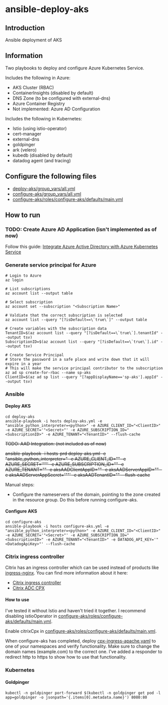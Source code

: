 # ansible-deploy-aks

## Introduction
Ansible deployment of AKS

## Information
Two playbooks to deploy and configure Azure Kubernetes Service.

Includes the following in Azure:
* AKS Cluster (RBAC)
* ContainerInsights (disabled by default)
* DNS Zone (to be configured with external-dns)
* Azure Container Registry
* Not implemented: Azure AD Configuration

Includes the following in Kubernetes:
* Istio (using istio-operator)
* cert-manager
* external-dns
* goldpinger
* ark (velero)
* kubedb (disabled by default)
* datadog agent (and tracing)

## Configure the following files
* [deploy-aks/group_vars/all.yml](deploy-aks/group_vars/all.yml)
* [configure-aks/group_vars/all.yml](configure-aks/group_vars/all.yml)
* [configure-aks/roles/configure-aks/defaults/main.yml](configure-aks/roles/configure-aks/defaults/main.yml)

## How to run

### TODO: Create Azure AD Application (isn't implemented as of now)
Follow this guide: [Integrate Azure Active Directory with Azure Kubernetes Service](https://docs.microsoft.com/en-us/azure/aks/aad-integration)

### Generate service principal for Azure
```azcli
# Login to Azure
az login

# List subscriptions
az account list --output table

# Select subscription
az account set --subscription "<Subscription Name>"

# Valdiate that the correct subscription is selected
az account list --query "[?isDefault==\`true\`]" --output table

# Create variables with the subscription data
TenantID=$(az account list --query "[?isDefault==\`true\`].tenantId" --output tsv)
SubscriptionID=$(az account list --query "[?isDefault==\`true\`].id" --output tsv)

# Create Service Principal
# Store the password in a safe place and write down that it will expire in a year
# This will make the service principal contributor to the subscription
az ad sp create-for-rbac --name sp-aks
ClientID=$(az ad sp list --query "[?appDisplayName=='sp-aks'].appId" --output tsv)
```

### Ansible
#### Deploy AKS
```ansible
cd deploy-aks
ansible-playbook -i hosts deploy-aks.yml -e "ansible_python_interpreter=<python>" -e AZURE_CLIENT_ID="<ClientID>" -e AZURE_SECRET='"<Secret>"' -e AZURE_SUBSCRIPTION_ID="<SubscriptionID>" -e AZURE_TENANT="<TenantID>" --flush-cache
```

~~TODO: AAD Integration: (not included as of now)~~

~~ansible-playbook -i hosts-prd deploy-aks.yml -e "ansible_python_interpreter=<python>" -e AZURE_CLIENT_ID="<ClientID>" -e AZURE_SECRET='"<Secret>"' -e AZURE_SUBSCRIPTION_ID="<SubscriptionID>" -e AZURE_TENANT="<TenantID>" -e aksAADClientAppID="<AKS AAD Client App ID>" -e aksAADServerAppID="<AKS AAD Server App ID>" -e aksAADServerAppSecret='"<AKS AAD Server App Secret>"' -e aksAADTenantID="<AKS AAD Tenant ID>" --flush-cache~~


Manual steps:
* Configure the nameservers of the domain, pointing to the zone created in the resource group. Do this before running configure-aks.

#### Configure AKS
```ansible
cd configure-aks
ansible-playbook -i hosts configure-aks.yml -e "ansible_python_interpreter=<python>" -e AZURE_CLIENT_ID="<ClientID>" -e AZURE_SECRET='"<Secret>"' -e AZURE_SUBSCRIPTION_ID="<SubscriptionID>" -e AZURE_TENANT="<TenantID>" -e DATADOG_API_KEY='"<DatadogApiKey>"' --flush-cache
```

### Citrix ingress controller
Citrix has an ingress controller which can be used instead of products like [ingress-nginx](https://github.com/kubernetes/ingress-nginx). You can find more information about it here:
* [Citrix ingress controller](https://github.com/citrix/citrix-k8s-ingress-controller)
* [Citrix ADC CPX](https://docs.citrix.com/en-us/citrix-adc-cpx)

#### How to use
I've tested it without Istio and haven't tried it together. I recommend disabling istioOperator in [configure-aks/roles/configure-aks/defaults/main.yml](configure-aks/roles/configure-aks/defaults/main.yml).

Enable citrixCpx in [configure-aks/roles/configure-aks/defaults/main.yml](configure-aks/roles/configure-aks/defaults/main.yml).

When configure-aks has completed, deploy [cpx-ingress-apache.yaml](examples/cpx-ingress-apache.yaml) to one of your namespaces and verify functionality. Make sure to change the domain names (example.com) to the correct one. I've added a responder to redirect http to https to show how to use that functionality.

### Kubernetes
#### Goldpinger
```kubectl
kubectl -n goldpinger port-forward $(kubectl -n goldpinger get pod -l app=goldpinger -o jsonpath='{.items[0].metadata.name}') 8080:80
```
